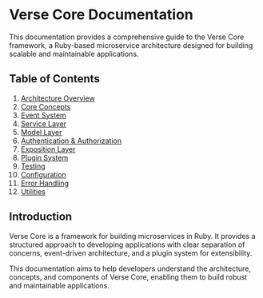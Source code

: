 # Verse Core Documentation

This documentation provides a comprehensive guide to the Verse Core framework, a Ruby-based microservice architecture designed for building scalable and maintainable applications.

## Table of Contents

1. [Architecture Overview](architecture.md)
2. [Core Concepts](core-concepts.md)
3. [Event System](event-system.md)
4. [Service Layer](service-layer.md)
5. [Model Layer](model-layer.md)
6. [Authentication & Authorization](auth.md)
7. [Exposition Layer](exposition-layer.md)
8. [Plugin System](plugin-system.md)
9. [Testing](testing.md)
10. [Configuration](configuration.md)
11. [Error Handling](error-handling.md)
12. [Utilities](utilities.md)

## Introduction

Verse Core is a framework for building microservices in Ruby. It provides a structured approach to developing applications with clear separation of concerns, event-driven architecture, and a plugin system for extensibility.

This documentation aims to help developers understand the architecture, concepts, and components of Verse Core, enabling them to build robust and maintainable applications.
